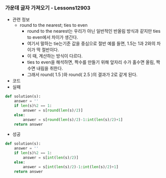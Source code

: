 ### 가운데 글자 가져오기 - Lessons12903

- 관련 정보
    - round to the nearest; ties to even
        - round to the nearest는 우리가 아닌 일반적인 반올림 방식과 같지만 ties to even에서 차이가 생긴다.
        - 여기서 말하는 tie는기준 값을 중심으로 절반 예를 들면, 1.5는 1과 2와의 차이가 딱 절반이다.
        - 이 때, 계산하는 방식이 다르다.
        - ties to even을 해석하면, 짝수를 만들기 위해 앞자리 수가 홀수면 올림, 짝수면 내림을 취한다.
        - 그래서 round( 1.5 )와 round( 2.5 )의 결과가 2로 같게 된다.
- 코드
- 실패

```python
def solution(s):
    answer = ''
    if len(s)%2 == 1:
        answer = s[round(len(s)/2)]
    else:
        answer = s[round(len(s)/2)-1:int(len(s)/2)+1]
    return answer
```

- 성공

```python
def solution(s):
    answer = ''
    if len(s)%2 == 1:
        answer = s[int(len(s)/2)]
    else:
        answer = s[int(len(s)/2)-1:int(len(s)/2)+1]
    return answer
```